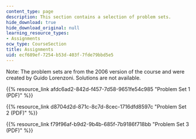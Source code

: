 ```yaml
---
content_type: page
description: This section contains a selection of problem sets.
hide_download: true
hide_download_original: null
learning_resource_types:
- Assignments
ocw_type: CourseSection
title: Assignments
uid: ecf689ef-7254-b53d-403f-7fde79bbd5e5
---
```


Note: The problem sets are from the 2006 version of the course and were created by Guido Lorenzoni. Solutions are not available. 

{{% resource_link afdc6ad2-842d-f457-7d58-9651fe54c985 "Problem Set 1 (PDF)" %}}

{{% resource_link d8704d2d-871c-8c7d-8cec-1716dfd8597c "Problem Set 2 (PDF)" %}}

{{% resource_link f79f96af-b9d2-9b4b-685f-7b9186f718bb "Problem Set 3 (PDF)" %}}